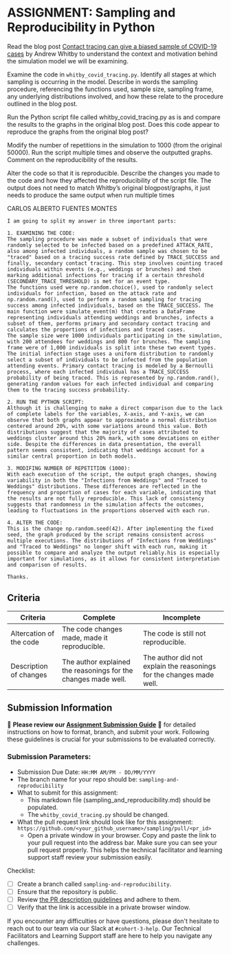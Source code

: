 # ASSIGNMENT: Sampling and Reproducibility in Python

Read the blog post [Contact tracing can give a biased sample of COVID-19 cases](https://andrewwhitby.com/2020/11/24/contact-tracing-biased/) by Andrew Whitby to understand the context and motivation behind the simulation model we will be examining.

Examine the code in `whitby_covid_tracing.py`. Identify all stages at which sampling is occurring in the model. Describe in words the sampling procedure, referencing the functions used, sample size, sampling frame, any underlying distributions involved, and how these relate to the procedure outlined in the blog post.

Run the Python script file called whitby_covid_tracing.py as is and compare the results to the graphs in the original blog post. Does this code appear to reproduce the graphs from the original blog post?

Modify the number of repetitions in the simulation to 1000 (from the original 50000). Run the script multiple times and observe the outputted graphs. Comment on the reproducibility of the results.

Alter the code so that it is reproducible. Describe the changes you made to the code and how they affected the reproducibility of the script file. The output does not need to match Whitby’s original blogpost/graphs, it just needs to produce the same output when run multiple times


CARLOS ALBERTO FUENTES MONTES

```
I am going to split my answer in three important parts:

1. EXAMINING THE CODE:
The sampling procedure was made a subset of individuals that were randomly selected to be infected based on a predefined ATTACK_RATE, also among infected individuals, a random sample was chosen to be "traced" based on a tracing success rate defined by TRACE_SUCCESS and finally, secondary contact tracing. This step involves counting traced individuals within events (e.g., weddings or brunches) and then marking additional infections for tracing if a certain threshold (SECONDARY_TRACE_THRESHOLD) is met for an event type. 
The functions used were np.random.choice(), used to randomly select individuals for infection, based on the attack rate and np.random.rand(), used to perform a random sampling for tracing success among infected individuals, based on the TRACE_SUCCESS. The main function were simulate_event(m) that creates a DataFrame representing individuals attending weddings and brunches, infects a subset of them, performs primary and secondary contact tracing and calculates the proportions of infections and traced cases.
The sample size were 1000 individuals participating in the simulation, with 200 attendees for weddings and 800 for brunches. The sampling frame were of 1,000 individuals is split into these two event types. 
The initial infection stage uses a uniform distribution to randomly select a subset of individuals to be infected from the population attending events. Primary contact tracing is modeled by a Bernoulli process, where each infected individual has a TRACE_SUCCESS probability of being traced. This is represented by np.random.rand(), generating random values for each infected individual and comparing them to the tracing success probability.

2. RUN THE PYTHON SCRIPT:
Although it is challenging to make a direct comparison due to the lack of complete labels for the variables, X-axis, and Y-axis, we can observe that both graphs appear to approximate a normal distribution centered around 20%, with some variations around this value. Both distributions suggest that the majority of cases attributed to weddings cluster around this 20% mark, with some deviations on either side. Despite the differences in data presentation, the overall pattern seems consistent, indicating that weddings account for a similar central proportion in both models.

3. MODIFING NUMBER OF REPETITION (1000):
With each execution of the script, the output graph changes, showing variability in both the "Infections from Weddings" and "Traced to Weddings" distributions. These differences are reflected in the frequency and proportion of cases for each variable, indicating that the results are not fully reproducible. This lack of consistency suggests that randomness in the simulation affects the outcomes, leading to fluctuations in the proportions observed with each run.

4. ALTER THE CODE:
This is the change np.random.seed(42). After implementing the fixed seed, the graph produced by the script remains consistent across multiple executions. The distributions of "Infections from Weddings" and "Traced to Weddings" no longer shift with each run, making it possible to compare and analyze the output reliably.his is especially important for simulations, as it allows for consistent interpretation and comparison of results.

Thanks.
```


## Criteria

|Criteria|Complete|Incomplete|
|--------|----|----|
|Altercation of the code|The code changes made, made it reproducible.|The code is still not reproducible.|
|Description of changes|The author explained the reasonings for the changes made well.|The author did not explain the reasonings for the changes made well.|

## Submission Information

🚨 **Please review our [Assignment Submission Guide](https://github.com/UofT-DSI/onboarding/blob/main/onboarding_documents/submissions.md)** 🚨 for detailed instructions on how to format, branch, and submit your work. Following these guidelines is crucial for your submissions to be evaluated correctly.

### Submission Parameters:
* Submission Due Date: `HH:MM AM/PM - DD/MM/YYYY`
* The branch name for your repo should be: `sampling-and-reproducibility`
* What to submit for this assignment:
    * This markdown file (sampling_and_reproducibility.md) should be populated.
    * The `whitby_covid_tracing.py` should be changed.
* What the pull request link should look like for this assignment: `https://github.com/<your_github_username>/sampling/pull/<pr_id>`
    * Open a private window in your browser. Copy and paste the link to your pull request into the address bar. Make sure you can see your pull request properly. This helps the technical facilitator and learning support staff review your submission easily.

Checklist:
- [ ] Create a branch called `sampling-and-reproducibility`.
- [ ] Ensure that the repository is public.
- [ ] Review [the PR description guidelines](https://github.com/UofT-DSI/onboarding/blob/main/onboarding_documents/submissions.md#guidelines-for-pull-request-descriptions) and adhere to them.
- [ ] Verify that the link is accessible in a private browser window.

If you encounter any difficulties or have questions, please don't hesitate to reach out to our team via our Slack at `#cohort-3-help`. Our Technical Facilitators and Learning Support staff are here to help you navigate any challenges.
